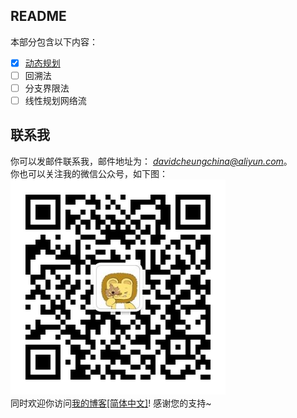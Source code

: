 ## README

本部分包含以下内容：
 - [x] [动态规划](https://github.com/dqhplhzz2008/Study-notes/blob/master/Algorithm/dynamicprogramming.md)
 - [ ] 回溯法
 - [ ] 分支界限法
 - [ ] 线性规划网络流

## 联系我
你可以发邮件联系我，邮件地址为： *davidcheungchina@aliyun.com*。<br>
你也可以关注我的微信公众号，如下图：
![](https://github.com/dqhplhzz2008/dqhplhzz2008.github.io/raw/master/weixingongzhonghao.jpg)  <br>
同时欢迎你访问[我的博客[简体中文]](http://www.yushuai.xyz)!
感谢您的支持~

